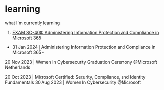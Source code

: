 # learning
what I'm currently learning


1. [EXAM SC-400: Administering Information Protection and Compliance in Microsoft 365](https://github.com/insanesein/learning/blob/main/SC-400-Certificate.md)

 - 31 Jan 2024 | Administering Information Protection and Compliance in Microsoft 365 -

20 Nov 2023 | Women In Cybersecurity Graduation Ceremony @Microsoft Netherlands

20 Oct 2023 | Microsoft Certified: Security, Compliance, and Identity Fundamentals
30 Aug 2023 | Women In Cybersecurity @Microsoft

